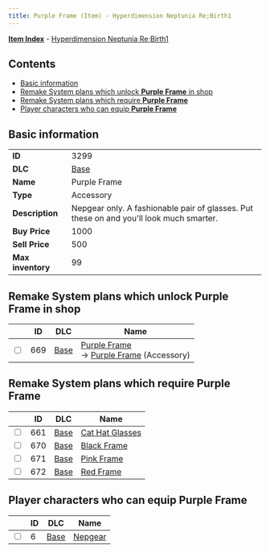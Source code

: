 ```yaml
---
title: Purple Frame (Item) - Hyperdimension Neptunia Re;Birth1
---
```


[**Item Index**](/neptunia/rb1/item/index.html) - [Hyperdimension Neptunia Re;Birth1](/neptunia/rb1)

## Contents

- [Basic information](#basic-information)
- [Remake System plans which unlock **Purple Frame** in shop](#remake-system-plans-which-unlock-purple-frame-in-shop)
- [Remake System plans which require **Purple Frame**](#remake-system-plans-which-require-purple-frame)
- [Player characters who can equip **Purple Frame**](#player-characters-who-can-equip-purple-frame)

## Basic information

|   |   |
| -- | -- |
| **ID** | 3299 |
| **DLC** | [Base](/neptunia/rb1/dlc/1-base.html) |
| **Name** | Purple Frame |
| **Type** | Accessory |
| **Description** | Nepgear only. A fashionable pair of glasses. Put these on and you'll look much smarter. |
| **Buy Price** | 1000 |
| **Sell Price** | 500 |
| **Max inventory** | 99 |


## Remake System plans which unlock **Purple Frame** in shop

|    | ID | DLC | Name |
| -- | -- | --- | ---- |
| <input type="checkbox" id="rb1-remake-1-669" class="trackbox" /> | 669 | [Base](/neptunia/rb1/dlc/1-base.html) | [Purple Frame](/neptunia/rb1/remake/1-669-purple-frame.html)<br /> → [Purple Frame](/neptunia/rb1/item/1-3299-purple-frame.html) (Accessory) |


## Remake System plans which require **Purple Frame**

|    | ID | DLC | Name |
| -- | -- | --- | ---- |
| <input type="checkbox" id="rb1-quest-1-661" class="trackbox" /> | 661 | [Base](/neptunia/rb1/dlc/1-base.html) | [Cat Hat Glasses](/neptunia/rb1/quest/1-661-cat-hat-glasses.html) |
| <input type="checkbox" id="rb1-quest-1-670" class="trackbox" /> | 670 | [Base](/neptunia/rb1/dlc/1-base.html) | [Black Frame](/neptunia/rb1/quest/1-670-black-frame.html) |
| <input type="checkbox" id="rb1-quest-1-671" class="trackbox" /> | 671 | [Base](/neptunia/rb1/dlc/1-base.html) | [Pink Frame](/neptunia/rb1/quest/1-671-pink-frame.html) |
| <input type="checkbox" id="rb1-quest-1-672" class="trackbox" /> | 672 | [Base](/neptunia/rb1/dlc/1-base.html) | [Red Frame](/neptunia/rb1/quest/1-672-red-frame.html) |


## Player characters who can equip **Purple Frame**

|    | ID | DLC | Name |
| -- | -- | --- | ---- |
| <input type="checkbox" id="rb1-player-1-6" class="trackbox" /> | 6 | [Base](/neptunia/rb1/dlc/1-base.html) | [Nepgear](/neptunia/rb1/player/1-6-nepgear.html) |

